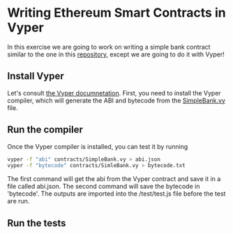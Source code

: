 # Writing Ethereum Smart Contracts in Vyper

In this exercise we are going to work on writing a simple bank
contract similar to the one in this
[repository](https://github.com/ConsenSys-Academy/simple-bank-exercise),
except we are going to do it with Vyper!

## Install Vyper
Let's consult [the Vyper
documnetation](https://vyper.readthedocs.io/en/latest/). First, you
need to install the Vyper compiler, which will generate the ABI and
bytecode from the [SimpleBank.vy](./contracts/SimpleBank.vy) file.

## Run the compiler
Once the Vyper compiler is installed, you can test it by running

```sh
vyper -f "abi" contracts/SimpleBank.vy > abi.json
vyper -f "bytecode" contracts/SimleBank.vy > bytecode.txt
```

The first command will get the abi from the Vyper contract and save it in a file called abi.json.
The second command will save the bytecode in 'bytecode'. The outputs are imported into the /test/test.js
file before the test are run.

## Run the tests
